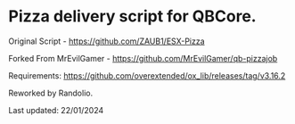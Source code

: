 # Pizza delivery script for QBCore.

Original Script - https://github.com/ZAUB1/ESX-Pizza

Forked From MrEvilGamer - https://github.com/MrEvilGamer/qb-pizzajob

Requirements: https://github.com/overextended/ox_lib/releases/tag/v3.16.2

Reworked by Randolio.

Last updated: 22/01/2024
